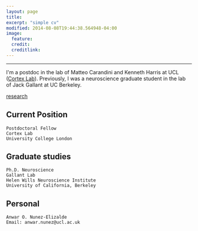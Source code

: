 ```yaml
---
layout: page
title:
excerpt: "simple cv"
modified: 2014-08-08T19:44:38.564948-04:00
image:
  feature:
  credit:
  creditlink:
---
```


***

I'm a postdoc in the lab of Matteo Carandini and Kenneth Harris at UCL ([Cortex Lab][cortexlab]). Previously, I was a neuroscience graduate student in the lab of Jack Gallant at UC Berkeley.

<a markdown="0" href="{{ site.url }}/research" class="btn">research</a>

## Current Position

	Postdoctoral Fellow
	Cortex Lab
	University College London


## Graduate studies

	Ph.D. Neuroscience
	Gallant Lab
	Helen Wills Neuroscience Institute
	University of California, Berkeley


## Personal

	Anwar O. Nunez-Elizalde
	Email: anwar.nunez@ucl.ac.uk

[cortexlab]: https://www.ucl.ac.uk/cortexlab/
